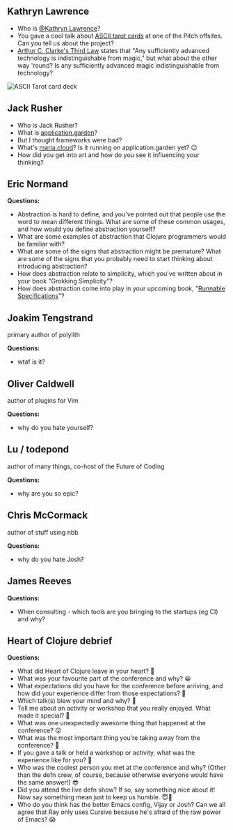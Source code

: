 ## Kathryn Lawrence

- Who is [@Kathryn Lawrence](https://clojurians.slack.com/team/U036AP3U9BM)?
- You gave a cool talk about [ASCII tarot cards](https://ascii-tarot.com) at one of the Pitch offsites. Can you tell us about the project?
- [Arthur C. Clarke's Third Law](https://en.wikipedia.org/wiki/Clarke's_three_laws) states that "Any sufficiently advanced technology is indistinguishable from magic," but what about the other way 'round? Is any sufficiently advanced magic indistinguishable from technology?

![ASCII Tarot card deck](https://raw.githubusercontent.com/lawreka/ascii-tarot/HEAD/irl.JPG)

## Jack Rusher

- Who is Jack Rusher?
- What is [application.garden](https://docs.apps.garden/)?
- But I thought frameworks were bad?
- What's [maria.cloud](https://www.maria.cloud/)? Is it running on application.garden yet? :wink: 
- How did you get into art and how do you see it influencing your thinking?

## Eric Normand

**Questions:**
- Abstraction is hard to define, and you've pointed out that people use the word to mean different things. What are some of these common usages, and how would you define abstraction yourself?
- What are some examples of abstraction that Clojure programmers would be familiar with?
- What are some of the signs that abstraction might be premature? What are some of the signs that you probably need to start thinking about introducing abstraction?
- How does abstraction relate to simplicity, which you've written about in your book "Grokking Simplicity"?
- How does abstraction come into play in your upcoming book, "[Runnable Specifications](https://ericnormand.me/domain-modeling)"?

##  Joakim Tengstrand 

primary author of polylith

**Questions:**
- wtaf is it?

## Oliver Caldwell

author of plugins for Vim 

**Questions:**
- why do you hate yourself?

## Lu / todepond

author of many things, co-host of the Future of Coding

**Questions:**
- why are you so epic?

## Chris McCormack

author of stuff using nbb

**Questions:**
- why do you hate Josh?


## James Reeves

**Questions:**
- When consulting - which tools are you bringing to the startups (eg CI) and why?

## Heart of Clojure debrief

**Questions:**
- What did Heart of Clojure leave in your heart? 💜
- What was your favourite part of the conference and why? 😀
- What expectations did you have for the conference before arriving, and how did
  your experience differ from those expectations? 🤔
- Which talk(s) blew your mind and why? 🤯
- Tell me about an activity or workshop that you really enjoyed. What made it
  special? 🌠
- What was one unexpectedly awesome thing that happened at the conference? 😲
- What was the most important thing you're taking away from the conference? 🥇
- If you gave a talk or held a workshop or activity, what was the experience
  like for you? 🤿
- Who was the coolest person you met at the conference and why? (Other than the
  defn crew, of course, because otherwise everyone would have the same answer!)
  😎
- Did you attend the live defn show? If so, say something nice about it! Now say
  something mean just to keep us humble. 😇👿
- Who do you think has the better Emacs config, Vijay or Josh? Can we all agree
  that Ray only uses Cursive because he's afraid of the raw power of Emacs? 😱
